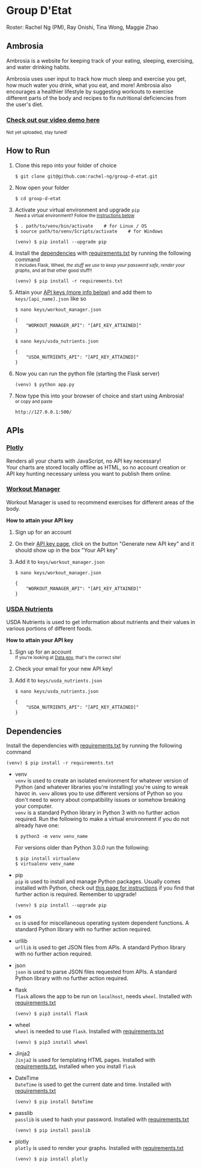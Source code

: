 # Group D'Etat

Roster: Rachel Ng (PM), Ray Onishi, Tina Wong, Maggie Zhao


## Ambrosia

Ambrosia is a website for keeping track of your eating, sleeping, exercising, and water drinking habits. 

Ambrosia uses user input to track how much sleep and exercise you get, how much water you drink, what you eat, and more! Ambrosia also encourages a healthier lifestyle by suggesting workouts to exercise different parts of the body and recipes to fix nutritional deficiencies from the user's diet. 

### [Check out our video demo here](https://www.youtube.com/)  
<sup>Not yet uploaded, stay tuned!</sup>


## How to Run

1. Clone this repo into your folder of choice 

    ```
    $ git clone git@github.com:rachel-ng/group-d-etat.git
    ```

2. Now open your folder

    ```
    $ cd group-d-etat
    ```

3. Activate your virtual environment and upgrade `pip`  
<sup>Need a virtual environment? Follow the [instructions below](#dependencies)</sup>  

    ```
    $ . path/to/venv/bin/activate    # for Linux / OS
    $ source path/to/venv/Scripts/activate    # for Windows
    
    (venv) $ pip install --upgrade pip
    ```

4. Install the [dependencies](#dependencies) with [requirements.txt](requirements.txt) by running the following command  
<sup>It includes Flask, Wheel, *the stuff we use to keep your password safe*, *render your graphs*, and all that other good stuff!!</sup>


    ```
    (venv) $ pip install -r requirements.txt
    ```

5. Attain your [API keys (more info below)](#APIs) and add them to `keys/[api_name].json` like so  

    ```
    $ nano keys/workout_manager.json
    ```
    ```
    {
        "WORKOUT_MANAGER_API": "[API_KEY_ATTAINED]"
    }
    ```

    ```
    $ nano keys/usda_nutrients.json
    ```
    ```
    {
        "USDA_NUTRIENTS_API": "[API_KEY_ATTAINED]"
    }
    ```

6. Now you can run the python file (starting the Flask server)

    ```
    (venv) $ python app.py
    ```

7. Now type this into your browser of choice and start using Ambrosia!  
<sup>or copy and paste</sup>

    ```
    http://127.0.0.1:500/
    ```


## APIs 

### [Plotly](https://plot.ly/)

Renders all your charts with JavaScript, no API key necessary!  
Your charts are stored locally offline as HTML, so no account creation or API key hunting necessary unless you want to publish them online. 

### [Workout Manager](https://wger.de/en/user/api-key)

Workout Manager is used to recommend exercises for different areas of the body. 

**How to attain your API key**

1. Sign up for an account
2. On their [API key page](https://wger.de/en/user/api-key), click on the button "Generate new API key" and it should show up in the box "Your API key" 
3. Add it to `keys/workout_manager.json` 

    ```
    $ nano keys/workout_manager.json
    ```
    ```
    {
        "WORKOUT_MANAGER_API": "[API_KEY_ATTAINED]"
    }
    ```

### [USDA Nutrients](https://api.data.gov/signup/)

USDA Nutrients is used to get information about nutrients and their values in various portions of different foods. 

**How to attain your API key**

1. Sign up for an account  
<sup>If you're looking at [Data.gov](https://api.data.gov/signup/), that's the correct site!</sup>
2. Check your email for your new API key! 
3. Add it to `keys/usda_nutrients.json` 

    ```
    $ nano keys/usda_nutrients.json
    ```
    ```
    {
        "USDA_NUTRIENTS_API": "[API_KEY_ATTAINED]"
    }
    ```


## Dependencies 

Install the dependencies with [requirements.txt](requirements.txt) by running the following command

```
(venv) $ pip install -r requirements.txt
```

- venv  
`venv` is used to create an isolated environment for whatever version of Python (and whatever libraries you're installing) you're using to wreak havoc in. `venv` allows you to use different versions of Python so you don't need to worry about compatibility issues or somehow breaking your computer.  
`venv` is a standard Python library in Python 3 with no further action required. Run the following to make a virtual environment if you do not already have one: 

    ```
    $ python3 -m venv venv_name 
    ```
    
    For versions older than Python 3.0.0 run the following:  
    ```
    $ pip install virtualenv
    $ virtualenv venv_name  
    ```

- pip  
`pip` is used to install and manage Python packages. Usually comes installed with Python, check out [this page for instructions](https://pip.pypa.io/en/stable/installing/) if you find that further action is required. Remember to upgrade! 

    ```
    (venv) $ pip install --upgrade pip
    ```

- os  
`os` is used for miscellaneous operating system dependent functions. A standard Python library with no further action required.

- urllib  
`urllib` is used to get JSON files from APIs. A standard Python library with no further action required. 

- json  
`json` is used to parse JSON files requested from APIs. A standard Python library with no further action required. 

- flask  
`flask` allows the app to be run on `localhost`, needs `wheel`. Installed with [requirements.txt](requirements.txt) 

    ```
    (venv) $ pip3 install flask
    ```

- wheel  
`wheel` is needed to use `flask`. Installed with [requirements.txt](requirements.txt) 

    ```
    (venv) $ pip3 install wheel
    ```

- Jinja2  
`Jinja2` is used for templating HTML pages. Installed with [requirements.txt](requirements.txt), installed when you install `flask`

- DateTime  
`DateTime` is used to get the current date and time. Installed with [requirements.txt](requirements.txt) 

    ```
    (venv) $ pip install DateTime
    ```

- passlib  
`passlib` is used to hash your password. Installed with [requirements.txt](requirements.txt) 

    ```
    (venv) $ pip install passlib
    ```

- plotly  
`plotly` is used to render your graphs. Installed with [requirements.txt](requirements.txt) 

    ```
    (venv) $ pip install plotly
    ```
